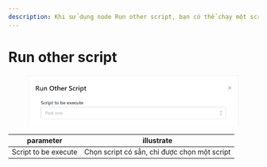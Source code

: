 ```yaml
---
description: Khi sử dụng node Run other script, bạn có thể chạy một script có sẵn khác.
---
```


# Run other script

<figure><img src="../../.gitbook/assets/image.png" alt=""><figcaption></figcaption></figure>

| parameter            | illustrate                                   |
| -------------------- | -------------------------------------------- |
| Script to be execute | Chọn script có sẵn, chỉ được chọn một script |
